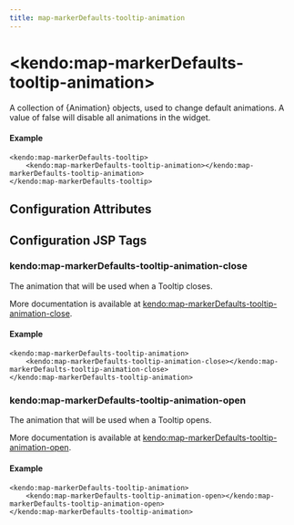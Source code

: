 ```yaml
---
title: map-markerDefaults-tooltip-animation
---
```


# \<kendo:map-markerDefaults-tooltip-animation\>

A collection of {Animation} objects, used to change default animations. A value of false
will disable all animations in the widget.

#### Example
    <kendo:map-markerDefaults-tooltip>
        <kendo:map-markerDefaults-tooltip-animation></kendo:map-markerDefaults-tooltip-animation>
    </kendo:map-markerDefaults-tooltip>

## Configuration Attributes


##  Configuration JSP Tags

### kendo:map-markerDefaults-tooltip-animation-close

The animation that will be used when a Tooltip closes.

More documentation is available at [kendo:map-markerDefaults-tooltip-animation-close](/api/wrappers/jsp/map/markerdefaults-tooltip-animation-close).

#### Example

    <kendo:map-markerDefaults-tooltip-animation>
        <kendo:map-markerDefaults-tooltip-animation-close></kendo:map-markerDefaults-tooltip-animation-close>
    </kendo:map-markerDefaults-tooltip-animation>

### kendo:map-markerDefaults-tooltip-animation-open

The animation that will be used when a Tooltip opens.

More documentation is available at [kendo:map-markerDefaults-tooltip-animation-open](/api/wrappers/jsp/map/markerdefaults-tooltip-animation-open).

#### Example

    <kendo:map-markerDefaults-tooltip-animation>
        <kendo:map-markerDefaults-tooltip-animation-open></kendo:map-markerDefaults-tooltip-animation-open>
    </kendo:map-markerDefaults-tooltip-animation>

